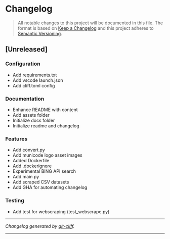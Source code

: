 # Changelog

> All notable changes to this project will be documented in this file. The format is based on
[Keep a Changelog](http://keepachangelog.com/) and this project adheres to
[Semantic Versioning](http://semver.org/).

## [Unreleased]

### Configuration

- Add requirements.txt
- Add vscode launch.json
- Add cliff.toml config

### Documentation

- Enhance README with content
- Add assets folder
- Initialize docs folder
- Initialize readme and changelog

### Features

- Add convert.py
- Add municode logo asset images
- Added Dockerfile
- Add .dockerignore
- Experimental BING API search
- Add main.py
- Add scraped CSV datasets
- Add GHA for automating changelog

### Testing

- Add test for webscraping (test_webscrape.py)

***
*Changelog generated by [git-cliff](https://github.com/orhun/git-cliff).*
***
